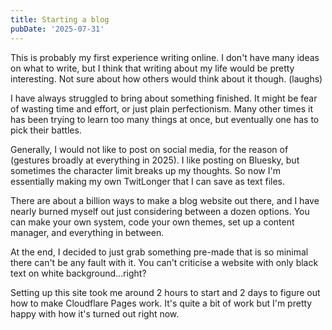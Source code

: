 ```yaml
---
title: Starting a blog
pubDate: '2025-07-31'
---
```



This is probably my first experience writing online.
I don't have many ideas on what to write, but I think that writing about my life would be pretty interesting.
Not sure about how others would think about it though. (laughs)

I have always struggled to bring about something finished. It might be fear of wasting time and effort, or just plain perfectionism.
Many other times it has been trying to learn too many things at once, but eventually one has to pick their battles.

Generally, I would not like to post on social media, for the reason of (gestures broadly at everything in 2025).
I like posting on Bluesky, but sometimes the character limit breaks up my thoughts.
So now I'm essentially making my own TwitLonger that I can save as text files.

There are about a billion ways to make a blog website out there, and I have nearly burned myself out just considering between a dozen options.
You can make your own system, code your own themes, set up a content manager, and everything in between.

At the end, I decided to just grab something pre-made that is so minimal there can't be any fault with it. You can't criticise a website with only black text on white background...right?

Setting up this site took me around 2 hours to start and 2 days to figure out how to make Cloudflare Pages work. It's quite a bit of work but I'm pretty happy with how it's turned out right now.
